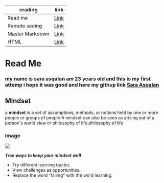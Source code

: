 reading        | link
------------   | -------------
Read me        | [Link](https://github.com/saraasqalan/reading-notes/blob/main/README.md)
Remote seeing  | [Link](https://github.com/saraasqalan/reading-notes/blob/main/seeing.md)
Master Markdown| [Link](https://github.com/saraasqalan/reading-notes/blob/main/Mastering%20Markdown.md)
 HTML          | [Link](https://github.com/saraasqalan/reading-notes/blob/main/html.md)

# Read Me
### my name is sara asqalan am 23 years old and this is my first attemp i hope it was good and here my githup link [Sara Asqalan](https://github.com/saraasqalan)
## Mindset
 a **mindset** is a set of assumptions, methods, or notions held by one or more people or groups of people
 A mindset can also be seen as arising out of a person's world view or philosophy of life.[philosophy of life](https://en.wikipedia.org/wiki/Lebensphilosophie)

### image
 ![](https://teacherbooker.com/wp-content/uploads/2017/10/Blog-pic-growth-mindset.jpg)


***Tree ways to keep your mindset well***
- Try different learning tactics.
- View challenges as opportunities.
- Replace the word “failing” with the word learning.


